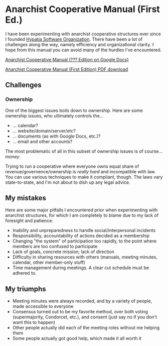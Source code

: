 # Anarchist Cooperative Manual (First Ed.)

I have been experimenting with anarchist cooperative structures ever since I founded
[Hypatia Software Organization](http://hypatiasoftware.org/). There have been a lot
of challenges along the way, namely efficiency and organizational clarity. I hope from
this manual you can avoid many of the hurdles I've encountered.

[Anarchist Cooperative Manual (??? Edition on Google Docs)](https://docs.google.com/document/d/1c4MC0se1ZEo7U-sVYCyS9JDbQLPJ9dJsIa-pMwZgSxY/edit?usp=sharing)

[Anarchist Cooperative Manual (First Edition) PDF download](anarchist-cooperative-manual-first-ed.pdf)

## Challenges

### Ownership

One of the biggest issues boils down to ownership. Here are some ownership issues,
who ultimately controls the...

  * ... calendar?
  * ... website/domain/server/etc?
  * ... documents (as with Google Docs, etc.)?
  * ... email and other accounts?

The most problematic of all in this subset of ownership issues is of course... *money*.

Trying to run a cooperative where everyone owns equal share of revenue/governence/ownership is
_really hard_ and incompatible with law. You can use various techniques to make it compliant,
though. The laws vary state-to-state, and I'm not about to dish up any legal advice.

## My mistakes

Here are some major pitfalls I encountered prior when experimenting with anarchist structures,
for which I am completely to blame due to my lack of foresight and patience:

  * Inability and unpreparedness to handle social/interpersonal incidents
  * Responsibility, accountability of actions decided as a membership
  * Changing "the system" of participation too rapidly, to the point where members are too confused to participate
  * Lack of goals, concrete mission; lack of direction
  * Difficulty in sharing resources with others (manuals, meeting minutes, calendar, other member-only stuff)
  * Time management during meetings. A clear cut schedule must be adhered to.

## My triumphs

  * Meeting minutes were always recorded, and by a variety of people, made accessible to everyone
  * Consensus turned out to be my favorite method, over both voting (supermajority, Condorcet, etc.),
    and consent (just say no if you don't want this to happen)
  * Other people actually did each of the meeting roles without me helping them
  * Some people actually got good help, which made it all worth it

